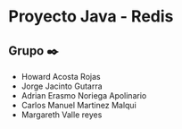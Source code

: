 # Proyecto Java - Redis

## Grupo  ✒️
* Howard Acosta Rojas
* Jorge Jacinto Gutarra
* Adrian Erasmo Noriega Apolinario
* Carlos Manuel Martinez Malqui
* Margareth Valle reyes